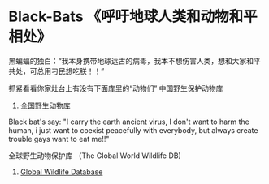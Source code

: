 # Black-Bats 《呼吁地球人类和动物和平相处》

黑蝙蝠的独白：“我本身携带地球远古的病毒，我本不想伤害人类，想和大家和平共处，可总用刁民想吃朕！！”

抓紧看看你家灶台上有没有下面库里的“动物们”
中国野生保护动物库

1. <a href="https://github.com/elvispro/Black-Bats/blob/master/%E4%B8%AD%E5%9B%BD%E4%BF%9D%E6%8A%A4%E9%87%8E%E7%94%9F%E5%8A%A8%E7%89%A9%E5%90%8D%E5%BD%95.xlsx" >全国野生动物库</a>


Black bat's say: "I carry the earth ancient virus, I don't want to harm the human, i just want to coexist peacefully with everybody, but always create trouble gays want to eat me!!"

全球野生动物保护库 （The Global World Wildlife DB)
1. <a href="https://github.com/elvispro/Black-Bats/blob/master/Global%20World%20Wildlife%20Database%20.xlsx" >Global Wildlife Database </a>
